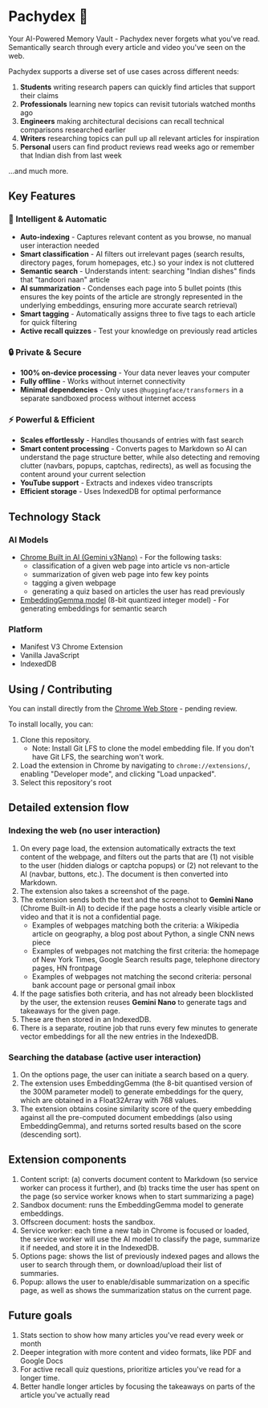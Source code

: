 # Pachydex 🐘

Your AI-Powered Memory Vault - Pachydex never forgets what you've read. Semantically search through every article and video you've seen on the web.

Pachydex supports a diverse set of use cases across different needs:

1. **Students** writing research papers can quickly find articles that support their claims
1. **Professionals** learning new topics can revisit tutorials watched months ago
1. **Engineers** making architectural decisions can recall technical comparisons researched earlier
1. **Writers** researching topics can pull up all relevant articles for inspiration
1. **Personal** users can find product reviews read weeks ago or remember that Indian dish from last week

...and much more.

## Key Features

### 🤖 Intelligent & Automatic

- **Auto-indexing** - Captures relevant content as you browse, no manual user interaction needed
- **Smart classification** - AI filters out irrelevant pages (search results, directory pages, forum homepages, etc.) so your index is not cluttered
- **Semantic search** - Understands intent: searching "Indian dishes" finds that "tandoori naan" article
- **AI summarization** - Condenses each page into 5 bullet points (this ensures the key points of the article are strongly represented in the underlying embeddings, ensuring more accurate search retrieval)
- **Smart tagging** - Automatically assigns three to five tags to each article for quick filtering
- **Active recall quizzes** - Test your knowledge on previously read articles

### 🔒 Private & Secure

- **100% on-device processing** - Your data never leaves your computer
- **Fully offline** - Works without internet connectivity
- **Minimal dependencies** - Only uses `@huggingface/transformers` in a separate sandboxed process without internet access

### ⚡ Powerful & Efficient

- **Scales effortlessly** - Handles thousands of entries with fast search
- **Smart content processing** - Converts pages to Markdown so AI can understand the page structure better, while also detecting and removing clutter (navbars, popups, captchas, redirects), as well as focusing the content around your current selection
- **YouTube support** - Extracts and indexes video transcripts
- **Efficient storage** - Uses IndexedDB for optimal performance

## Technology Stack

### AI Models

- [Chrome Built in AI (Gemini v3Nano)](https://developer.chrome.com/docs/ai/prompt-api) - For the following tasks:
  - classification of a given web page into article vs non-article
  - summarization of given web page into few key points
  - tagging a given webpage
  - generating a quiz based on articles the user has read previously
- [EmbeddingGemma model](https://huggingface.co/google/embeddinggemma-300m) (8-bit quantized integer model) - For generating embeddings for semantic search

### Platform

- Manifest V3 Chrome Extension
- Vanilla JavaScript
- IndexedDB

## Using / Contributing

You can install directly from the [Chrome Web Store]() - pending review.

To install locally, you can:

1. Clone this repository.
   - Note: Install Git LFS to clone the model embedding file. If you don't have Git LFS, the searching won't work.
2. Load the extension in Chrome by navigating to `chrome://extensions/`, enabling "Developer mode", and clicking "Load unpacked".
3. Select this repository's root

## Detailed extension flow

### Indexing the web (no user interaction)

1. On every page load, the extension automatically extracts the text content of the webpage, and filters out the parts that are (1) not visible to the user (hidden dialogs or captcha popups) or (2) not relevant to the AI (navbar, buttons, etc.). The document is then converted into Markdown.
2. The extension also takes a screenshot of the page.
3. The extension sends both the text and the screenshot to **Gemini Nano** (Chrome Built-in AI) to decide if the page hosts a clearly visible article or video and that it is not a confidential page.
   - Examples of webpages matching both the criteria: a Wikipedia article on geography, a blog post about Python, a single CNN news piece
   - Examples of webpages not matching the first criteria: the homepage of New York Times, Google Search results page, telephone directory pages, HN frontpage
   - Examples of webpages not matching the second criteria: personal bank account page or personal gmail inbox
4. If the page satisfies both criteria, and has not already been blocklisted by the user, the extension reuses **Gemini Nano** to generate tags and takeaways for the given page.
5. These are then stored in an IndexedDB.
6. There is a separate, routine job that runs every few minutes to generate vector embeddings for all the new entries in the IndexedDB.

### Searching the database (active user interaction)

1. On the options page, the user can initiate a search based on a query.
2. The extension uses EmbeddingGemma (the 8-bit quantised version of the 300M parameter model) to generate embeddings for the query, which are obtained in a Float32Array with 768 values.
3. The extension obtains cosine similarity score of the query embedding against all the pre-computed document embeddings (also using EmbeddingGemma), and returns sorted results based on the score (descending sort).

## Extension components

1. Content script: (a) converts document content to Markdown (so service worker can process it further), and (b) tracks time the user has spent on the page (so service worker knows when to start summarizing a page)
2. Sandbox document: runs the EmbeddingGemma model to generate embeddings.
3. Offscreen document: hosts the sandbox.
4. Service worker: each time a new tab in Chrome is focused or loaded, the service worker will use the AI model to classify the page, summarize it if needed, and store it in the IndexedDB.
5. Options page: shows the list of previously indexed pages and allows the user to search through them, or download/upload their list of summaries.
6. Popup: allows the user to enable/disable summarization on a specific page, as well as shows the summarization status on the current page.

## Future goals

1. Stats section to show how many articles you've read every week or month
2. Deeper integration with more content and video formats, like PDF and Google Docs
3. For active recall quiz questions, prioritize articles you've read for a longer time.
4. Better handle longer articles by focusing the takeaways on parts of the article you've actually read
